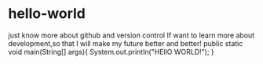 # hello-world
just know more about github and version control
If want to learn more about development,so that
I will make my future better and better!
public static void main(String[] args){
  System.out.println("HEllO WORLD!");
  }
